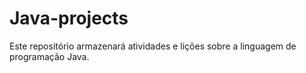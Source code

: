 # Java-projects
Este repositório armazenará atividades e lições sobre a linguagem de programação Java.
